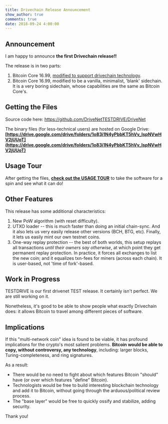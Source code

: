 ```yaml
---
title: Drivechain Release Announcement
show_author: true
comments: true
date: 2018-09-24 4:00:00
---
```


## Announcement

I am happy to announce **the first Drivechain release!!**

The release is in two parts:

1. Bitcoin Core 16.99, [modified to support drivechain technology](https://github.com/drivechain-project/diff).
2. Bitcoin Core 16.99, modified to be a vanilla, minimalist, 'blank' sidechain. It is a very boring sidechain, whose capabilities are the same as Bitcoin Core's.


## Getting the Files

Source code here: https://github.com/DriveNetTESTDRIVE/DriveNet

The binary files (for less-technical users) are hosted on Google Drive: **[https://drive.google.com/drive/folders/1o83i1N4yPbbKT5hVv_IspNVwHV2jUUoT](https://drive.google.com/drive/folders/1o83i1N4yPbbKT5hVv_IspNVwHV2jUUoT)**


## Usage Tour

After getting the files, **[check out the USAGE TOUR](/blog/usage-tour/)** to take the software for a spin and see what it can do!

## Other Features

This release has some additional characteristics: 

1. New PoW algorithm (with reset difficulty).
2. UTXO loader -- this is much faster than doing an initial chain-sync. And it also lets us very easily release other versions (BCH, BTG, etc). Finally, it lets us easily mint our own testnet coins.
3. One-way replay protection -- the best of both worlds, this setup replays all transactions *until their owners say otherwise*, at which point they get permanent replay protection. In practice, it forces all exchanges to list the new coin; and it equalizes txn-fees for miners (across each chain). It is user-based, not 'time of fork'-based. 


## Work in Progress

TESTDRIVE is our first drivenet TEST release. It certainly isn't perfect. We are still working on it.

Nonetheless, it's good to be able to show people what exactly Drivechain does: it allows Bitcoin to travel among different pieces of software.

## Implications

If this "multi-network coin" idea is found to be viable, it has profound implications for the crypto's most salient problems. **Bitcoin would be able to copy, without controversy, any technology**, including: larger blocks, Turing-completeness, and ring signatures.

As a result:

* There would be no need to fight about which features Bitcoin "should" have (or over which features "define" Bitcoin).
* Technologists would be free to build interesting blockchain technology and add it to Bitcoin, without going through the arduous/political review process.
* The "base layer" would be free to quickly ossify and stabilize, adding security.

Thank you!

